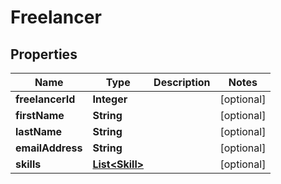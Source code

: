 # Freelancer

## Properties
Name | Type | Description | Notes
------------ | ------------- | ------------- | -------------
**freelancerId** | **Integer** |  |  [optional]
**firstName** | **String** |  |  [optional]
**lastName** | **String** |  |  [optional]
**emailAddress** | **String** |  |  [optional]
**skills** | [**List&lt;Skill&gt;**](Skill.md) |  |  [optional]
